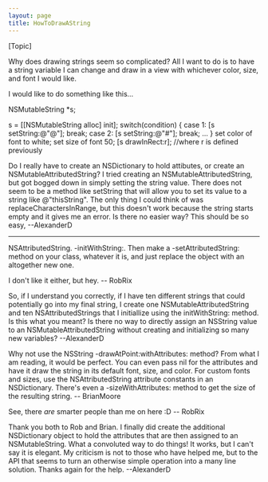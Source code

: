```yaml
---
layout: page
title: HowToDrawAString
---
```




[Topic]

Why does drawing strings seem so complicated?  All I want to do is to have a string variable I can change and draw in a view with whichever color, size, and font I would like.

I would like to do something like this...

    
NSMutableString *s;

s = [[NSMutableString alloc] init];
switch(condition)
{
     case 1:
         [s setString:@"@"];
         break;
     case 2:
         [s setString:@"#"];
         break;
...
}
set color of font to white;
set size of font 50;
[s drawInRect:r]; //where r is defined previously


Do I really have to create an NSDictionary to hold attibutes, or create an NSMutableAttributedString?  I tried creating an NSMutableAttributedString, but got bogged down in simply setting the string value.  There does not seem to be a method like setString that will allow you to set its value to a string like @"thisString".  The only thing I could think of was replaceCharactersInRange, but this doesn't work because the string starts empty and it gives me an error.  Is there no easier way?  This should be so easy,  --AlexanderD

----

NSAttributedString. -initWithString:. Then make a -setAttributedString: method on your class, whatever it is, and just replace the object with an altogether new one.

I don't like it either, but hey. -- RobRix

So, if I understand you correctly, if I have ten different strings that could potentially go into my final string, I create one NSMutableAttributedString and ten NSAttributedStrings that I initiallize using the initWithString: method.  Is this what you meant?  Is there no way to directly assign an NSString value to an NSMutableAttributedString without creating and initializing so many new variables? --AlexanderD

Why not use the NSString -drawAtPoint:withAttributes: method?  From what I am reading, it would be perfect. You can even pass nil for the attributes and have it draw the string in its default font, size, and color.  For custom fonts and sizes, use the NSAttributedString attribute constants in an NSDictionary. There's even a -sizeWithAttributes: method to get the size of the resulting string.  -- BrianMoore

See, there *are* smarter people than me on here :D -- RobRix

Thank you both to Rob and Brian.  I finally did create the additional NSDictionary object to hold the attributes that are then assigned to an NSMutableString.  What a convoluted way to do things!  It works, but I can't say it is elegant.  My criticism is not to those who have helped me, but to the API that seems to turn an otherwise simple operation into a many line solution.  Thanks again for the help. --AlexanderD

